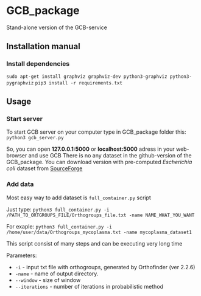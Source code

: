 # GCB_package
Stand-alone version of the GCB-service

## Installation manual

### Install dependencies

`sudo apt-get install graphviz graphviz-dev python3-graphviz python3-pygraphviz`
`pip3 install -r requirements.txt`

## Usage

### Start server

To start GCB server on your computer type in GCB_package folder this:
`python3 gcb_server.py`

So, you can open **127.0.0.1:5000** or **localhost:5000** adress in your web-browser and use GCB
There is no any dataset in the github-version of the GCB_package. You can download version with pre-computed *Escherichia coli* dataset from [SourceForge](https://sourceforge.net/projects/gcb-package/)

### Add data

Most easy way to add dataset is `full_comtainer.py` script

Just type:
`python3 full_container.py -i /PATH_TO_ORTGROUPS_FILE/Orthogroups_file.txt -name NAME_WHAT_YOU_WANT`

For exaple:
`python3 full_container.py -i /home/user/data/Orthogroups_mycoplasma.txt -name mycoplasma_dataset1`

This script consist of many steps and can be executing very long time

Parameters:
* `-i` - input txt file with orthogroups, generated by Orthofinder (ver 2.2.6)
* `-name` - name of output directory.
* `--window` - size of window
* `--iterations` - number of iterations in probabilistic method
